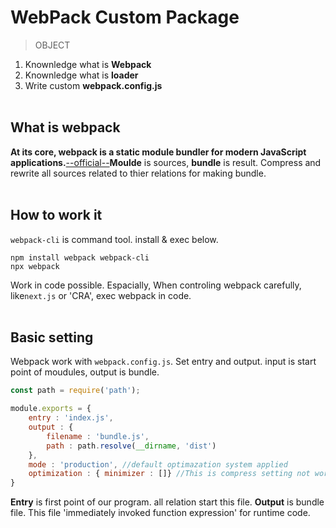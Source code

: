 # WebPack Custom Package

> OBJECT

1. Knownledge what is **Webpack**
2. Knownledge what is **loader**
3. Write custom **webpack.config.js**
</br></br>

## What is webpack
**At its core, webpack is a static module bundler for modern JavaScript applications.**[--official--](https://webpack.js.org/concepts/)**Moulde** is sources, **bundle** is result. Compress and rewrite all sources related to thier relations for making bundle.
</br></br>

## How to work it
`webpack-cli` is command tool. install & exec below.

```shell
npm install webpack webpack-cli
npx webpack
```

Work in code possible. Espacially, When controling webpack carefully, like`next.js` or 'CRA', exec webpack in code.
</br></br>

## Basic setting

Webpack work with `webpack.config.js`. Set entry and output. input is start point of moudules, output is bundle.

```javascript
const path = require('path');

module.exports = {
	entry : 'index.js',
	output : {
		filename : 'bundle.js',
		path : path.resolve(__dirname, 'dist')
	},
	mode : 'production', //default optimazation system applied
	optimization : { minimizer : []} //This is compress setting not working
}
```

**Entry** is first point of our program. all relation start this file. **Output** is bundle file. This file 'immediately invoked function expression' for runtime code.






